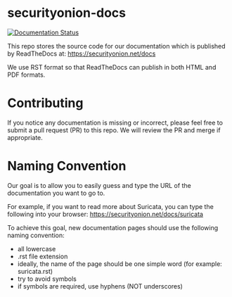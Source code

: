# securityonion-docs

[![Documentation Status](https://readthedocs.org/projects/securityonion/badge/?version=latest)](https://securityonion.readthedocs.io/en/latest/?badge=latest)

This repo stores the source code for our documentation which is published by ReadTheDocs at:
https://securityonion.net/docs

We use RST format so that ReadTheDocs can publish in both HTML and PDF formats.

# Contributing

If you notice any documentation is missing or incorrect, please feel free to submit a pull request (PR) to this repo.  We will review the PR and merge if appropriate.

# Naming Convention
Our goal is to allow you to easily guess and type the URL of the documentation you want to go to.

For example, if you want to read more about Suricata, you can type the following into your browser:
https://securityonion.net/docs/suricata

To achieve this goal, new documentation pages should use the following naming convention:
- all lowercase
- .rst file extension
- ideally, the name of the page should be one simple word (for example: suricata.rst)
- try to avoid symbols
- if symbols are required, use hyphens (NOT underscores)

